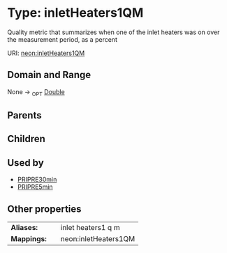 
# Type: inletHeaters1QM


Quality metric that summarizes when one of the inlet heaters was on over the measurement period, as a percent

URI: [neon:inletHeaters1QM](https://data.neonscience.org/inletHeaters1QM)


## Domain and Range

None ->  <sub>OPT</sub> [Double](types/Double.md)

## Parents


## Children


## Used by

 * [PRIPRE30min](PRIPRE30min.md)
 * [PRIPRE5min](PRIPRE5min.md)

## Other properties

|  |  |  |
| --- | --- | --- |
| **Aliases:** | | inlet heaters1 q m |
| **Mappings:** | | neon:inletHeaters1QM |

